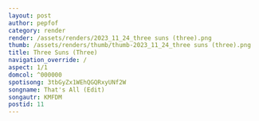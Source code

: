 ```yaml
---
layout: post
author: pepfof
category: render
render: /assets/renders/2023_11_24_three suns (three).png
thumb: /assets/renders/thumb/thumb-2023_11_24_three suns (three).png
title: Three Suns (Three)
navigation_override: /
aspect: 1/1
domcol: ^000000
spotisong: 3tbGyZx1WEhQGQRxyUNf2W
songname: That's All (Edit)
songautr: KMFDM
postid: 11
---
```


<!--USER BEGIN 1-->

<!--USER END 1-->

<!--more-->
<!--USER BEGIN 2-->

<!--USER END 2-->

